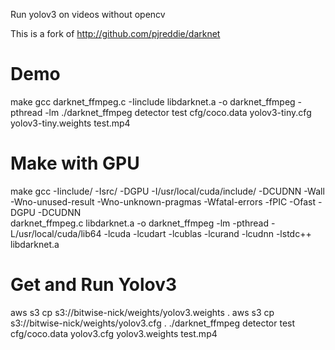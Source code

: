 Run yolov3 on videos without opencv

This is a fork of http://github.com/pjreddie/darknet

# Demo

make
gcc darknet_ffmpeg.c -Iinclude libdarknet.a -o darknet_ffmpeg -pthread -lm
./darknet_ffmpeg detector test cfg/coco.data yolov3-tiny.cfg yolov3-tiny.weights test.mp4


# Make with GPU

make
gcc -Iinclude/ -Isrc/ -DGPU -I/usr/local/cuda/include/ -DCUDNN  -Wall -Wno-unused-result -Wno-unknown-pragmas -Wfatal-errors -fPIC -Ofast -DGPU -DCUDNN \
darknet_ffmpeg.c libdarknet.a -o darknet_ffmpeg -lm -pthread  -L/usr/local/cuda/lib64 -lcuda -lcudart -lcublas -lcurand -lcudnn -lstdc++  libdarknet.a


# Get and Run Yolov3

aws s3 cp s3://bitwise-nick/weights/yolov3.weights .
aws s3 cp s3://bitwise-nick/weights/yolov3.cfg .
./darknet_ffmpeg detector test cfg/coco.data yolov3.cfg yolov3.weights test.mp4
